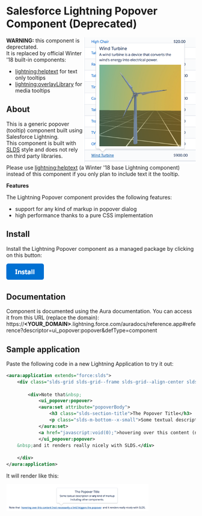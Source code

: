 # Salesforce Lightning Popover Component (Deprecated)

<img src="screenshots/media-example.png" width="300" align="right"/>

**WARNING:** this component is deprectated.<br/>
It is replaced by official Winter '18 built-in components:
- [lightning:helptext](https://developer.salesforce.com/docs/atlas.en-us.lightning.meta/lightning/aura_compref_lightning_helptext.htm) for text only tooltips
- [lightning:overlayLibrary](https://developer.salesforce.com/docs/atlas.en-us.lightning.meta/lightning/ref_lightning_overlayLibrary.htm) for media tooltips

## About
This is a generic popover (tooltip) component built using Salesforce Lightning.<br/>
This component is built with [SLDS](https://www.lightningdesignsystem.com/) style and does not rely on third party libraries.

Please use [lightning:helptext](https://releasenotes.docs.salesforce.com/en-us/winter18/release-notes/rn_lc_components.htm) (a Winter '18 base Lightning component) instead of this component if you only plan to include text it the tooltip.

<b>Features</b>

The Lightning Popover component provides the following features:
- support for any kind of markup in popover dialog
- high performance thanks to a pure CSS implementation

## Install
Install the Lightning Popover component as a managed package by clicking on this button:

<a href="https://login.salesforce.com/packaging/installPackage.apexp?p0=04t0Y000000xSc3">
  <img src="gfx/btn-install.png" width="100" alt="Install">
</a>

## Documentation
Component is documented using the Aura documentation.
You can access it from this URL (replace the domain):
https://<b>&lt;YOUR_DOMAIN&gt;</b>.lightning.force.com/auradocs/reference.app#reference?descriptor=ui_popover:popover&defType=component

## Sample application
Paste the following code in a new Lightning Application to try it out:

``` xml
<aura:application extends="force:slds">
	<div class="slds-grid slds-grid--frame slds-grid--align-center slds-grid--vertical-align-center">
		
		<div>Note that&nbsp;
		    <ui_popover:popover>
			<aura:set attribute="popoverBody">
			    <h3 class="slds-section-title">The Popover Title</h3>
			    <p class="slds-m-bottom--x-small">Some textual description or <b>any</b> kind of markup including other components.</p>
			</aura:set>
			<a href="javascript:void(0);">hovering over this content (not necessarily a link) triggers the popover</a>
		    </ui_popover:popover>
	&nbsp;and it renders really nicely with SLDS.</div>
	
	</div>
</aura:application>
```

It will render like this:

<img src="screenshots/basic-example.png" width="75%"/>
